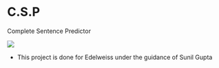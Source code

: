 # C.S.P
Complete Sentence Predictor

![](https://github.com/adityasingh11/C.S.P/blob/master/working.gif)

- This project is done for Edelweiss under the guidance of Sunil Gupta
